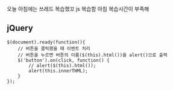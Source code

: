 오늘 아침에는 쓰레드 복습했꼬
js 복습함
아침 복습시간이 부족해 

## jQuery

```
$(document).ready(function(){
	// 버튼을 클릭했을 때 이벤트 처리
	// 버튼을 누르면 버튼의 이름($(this).html())을 alert()으로 출력
	$('button').on(click, function() {
		// alert($(this).html());
		alert(this.innerTHML);
	}
});
```



<!--stackedit_data:
eyJoaXN0b3J5IjpbNTA2MTM3MjRdfQ==
-->